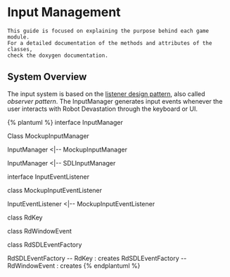 # Input Management

```
This guide is focused on explaining the purpose behind each game module. 
For a detailed documentation of the methods and attributes of the classes, 
check the doxygen documentation.  
```
## System Overview
The input system is based on the [listener design pattern](https://en.wikipedia.org/wiki/Observer_pattern), also called *observer pattern*. The InputManager generates input events whenever the user interacts with Robot Devastation through the keyboard or UI. 

{% plantuml %}
interface InputManager

Class MockupInputManager

InputManager <|-- MockupInputManager

InputManager <|-- SDLInputManager

interface InputEventListener

class MockupInputEventListener

InputEventListener <|-- MockupInputEventListener

class RdKey

class RdWindowEvent

class RdSDLEventFactory

RdSDLEventFactory -- RdKey : creates
RdSDLEventFactory -- RdWindowEvent : creates
{% endplantuml %}



